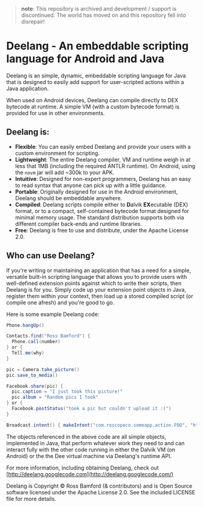 > **note**: This repository is archived and development / support is discontinued. The world has moved on and this repository fell into disrepair!

Deelang - An embeddable scripting language for Android and Java
===============================================================

Deelang is an simple, dynamic, embeddable scripting language for Java that is designed to easily add support for user-scripted actions within a Java application.

When used on Android devices, Deelang can compile directly to DEX bytecode at runtime. A simple VM (with a custom bytecode format) is provided for use in other environments.

Deelang is:
-----------

* **Flexible**: You can easily embed Deelang and provide your users with a custom environment for scripting.
* **Lightweight**: The entire Deelang compiler, VM and runtime weigh in at less that 1MB (including the required ANTLR runtime). On Android, using the `novm` jar will add ~300k to your APK.
* **Intuitive**: Designed for non-expert programmers, Deelang has an easy to read syntax that anyone can pick up with a little guidance.
* **Portable**: Originally designed for use in the Android environment, Deelang should be embeddable anywhere.
* **Compiled**: Deelang scripts compile either to **D**alvik **EX**ecutable (DEX) format, or to a compact, self-contained bytecode format designed for minimal memory usage. The standard distribution supports both via different compiler back-ends and runtime libraries.
* **Free**: Deelang is free to use and distribute, under the Apache License 2.0.

Who can use Deelang?
--------------------

If you're writing or maintaining an application that has a need for a simple, versatile built-in scripting language that allows you to provide users with well-defined extension points against which to write their scripts, then Deelang is for you. Simply code up your extension point objects in Java, register them within your context, then load up a stored compiled script (or compile one afresh) and you're good to go.

Here is some example Deelang code:

```java
Phone.hangUp()

Contacts.find("Ross Bamford") {
  Phone.call(number)
} or {
  Tell.me(why)
}

pic = Camera.take_picture()
pic.save_to_media()

Facebook.share(pic) {
  pic.caption = "I just took this picture!"
  pic.album = "Random pics I took"
} or {
  Facebook.postStatus("took a pic but couldn't upload it :(")
}

Broadcast.intent() { makeIntent("com.roscopeco.someapp.action.FOO", "http://www.google.com/") }
```

The objects referenced in the above code are all simple objects, implemented in Java, that perform whatever work they need to and can interact fully with the other code running in either the Dalvik VM (on Android) or the the Dee virtual machine via Deelang's runtime API.

For more information, including obtaining Deelang, check out [http://deelang.googlecode.com](http://deelang.googlecode.com/)

Deelang is Copyright &copy; Ross Bamford (& contributors) and is Open Source software licensed under the Apache License 2.0. See the included LICENSE file for more details.

